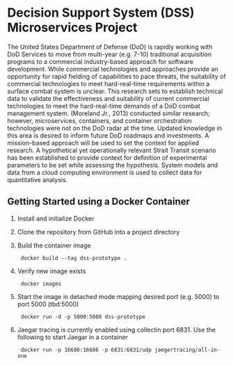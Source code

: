 # Decision Support System (DSS) Microservices Project

The United States Department of Defense (DoD) is rapidly working with DoD Services to move from multi-year (e.g. 7-10) traditional acquisition programs to a commercial industry-based approach for software development. While commercial technologies and approaches provide an opportunity for rapid fielding of capabilities to pace threats, the suitability of commercial technologies to meet hard-real-time requirements within a surface combat system is unclear. This research sets to establish technical data to validate the effectiveness and suitability of current commercial technologies to meet the hard-real-time demands of a DoD combat management system. (Moreland Jr., 2013) conducted similar research; however, microservices, containers, and container orchestration technologies were not on the DoD radar at the time. Updated knowledge in this area is desired to inform future DoD roadmaps and investments. A mission-based approach will be used to set the context for applied research. A hypothetical yet operationally relevant Strait Transit scenario has been established to provide context for definition of experimental parameters to be set while assessing the hypothesis. System models and data from a cloud computing environment is used to collect data for quantitative analysis.

## Getting Started using a Docker Container

1. Install and initialize Docker

2. Clone the repository from GitHub into a project directory

3. Build the container image

        docker build --tag dss-prototype .

4. Verify new image exists

        docker images

5. Start the image in detached mode mapping desired port (e.g. 5000) to port 5000 (tbd:5000)

        docker run -d -p 5000:5000 dss-prototype

6. Jaegar tracing is currently enabled using collectin port 6831. Use the following to start Jaegar in a container

        docker run -p 16686:16686 -p 6831:6831/udp jaegertracing/all-in-one
